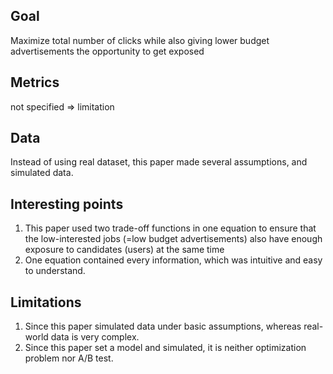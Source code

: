 
## Goal
Maximize total number of clicks while also giving lower budget advertisements the opportunity
to get exposed

## Metrics
not specified => limitation

## Data
Instead of using real dataset, this paper made several assumptions, and simulated data.

## Interesting points
1. This paper used two trade-off functions in one equation to ensure that
   the low-interested jobs (=low budget advertisements) also have enough exposure to candidates (users) at the same time
2. One equation contained every information, which was intuitive and easy to understand.

## Limitations
1. Since this paper simulated data under basic assumptions, whereas real-world data is very complex.
2. Since this paper set a model and simulated, it is neither optimization problem nor A/B test.
